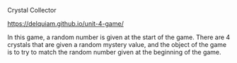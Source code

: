 Crystal Collector 

 https://delquiam.github.io/unit-4-game/

 In this game, a random number is given at the start of the game.  There are 4 crystals that are given a random mystery value, and the object of the game is to try to match the random number given at the beginning of the game.

